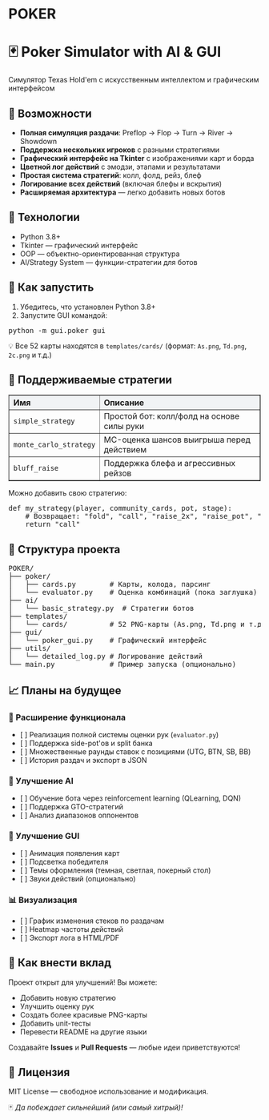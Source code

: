 # POKER
<!DOCTYPE html>
<html lang="ru">
<head>
  <meta charset="UTF-8" />
  <meta name="viewport" content="width=device-width, initial-scale=1.0"/>
  
</head>
<body>

<div class="container">

  <h1>🃏 Poker Simulator with AI & GUI</h1>
  <p class="subtitle">Симулятор Texas Hold'em с искусственным интеллектом и графическим интерфейсом</p>



  <h2>🎯 Возможности</h2>
  <ul>
    <li><strong>Полная симуляция раздачи</strong>: Preflop → Flop → Turn → River → Showdown</li>
    <li><strong>Поддержка нескольких игроков</strong> с разными стратегиями</li>
    <li><strong>Графический интерфейс на Tkinter</strong> с изображениями карт и борда</li>
    <li><strong>Цветной лог действий</strong> с эмодзи, этапами и результатами</li>
    <li><strong>Простая система стратегий</strong>: колл, фолд, рейз, блеф</li>
    <li><strong>Логирование всех действий</strong> (включая блефы и вскрытия)</li>
    <li><strong>Расширяемая архитектура</strong> — легко добавить новых ботов</li>
  </ul>

  <h2>🧰 Технологии</h2>
  <ul>
    <li>Python 3.8+</li>
    <li>Tkinter — графический интерфейс</li>
    <li>OOP — объектно-ориентированная структура</li>
    <li>AI/Strategy System — функции-стратегии для ботов</li>
  </ul>

  <h2>🚀 Как запустить</h2>
  <ol>
    <li>Убедитесь, что установлен Python 3.8+</li>
    <li>Запустите GUI командой:</li>
  </ol>
  <pre>python -m gui.poker_gui</pre>
  <p>💡 Все 52 карты находятся в <code>templates/cards/</code> (формат: <code>As.png</code>, <code>Td.png</code>, <code>2c.png</code> и т.д.)</p>

  <h2>🧠 Поддерживаемые стратегии</h2>
  <table border="1" cellpadding="8" cellspacing="0" style="width:100%; border-collapse: collapse; margin: 15px 0;">
    <tr style="background:#f1f3f5;">
      <th style="text-align:left;">Имя</th>
      <th style="text-align:left;">Описание</th>
    </tr>
    <tr>
      <td><code>simple_strategy</code></td>
      <td>Простой бот: колл/фолд на основе силы руки</td>
    </tr>
    <tr>
      <td><code>monte_carlo_strategy</code></td>
      <td>MC-оценка шансов выигрыша перед действием</td>
    </tr>
    <tr>
      <td><code>bluff_raise</code></td>
      <td>Поддержка блефа и агрессивных рейзов</td>
    </tr>
  </table>

  <p>Можно добавить свою стратегию:</p>
  <pre>def my_strategy(player, community_cards, pot, stage):
    # Возвращает: "fold", "call", "raise_2x", "raise_pot", "bluff_raise_pot"
    return "call"</pre>

  <h2>📁 Структура проекта</h2>
  <pre>
POKER/
├── poker/
│   ├── cards.py        # Карты, колода, парсинг
│   └── evaluator.py    # Оценка комбинаций (пока заглушка)
├── ai/
│   └── basic_strategy.py  # Стратегии ботов
├── templates/
│   └── cards/          # 52 PNG-карты (As.png, Td.png и т.д.)
├── gui/
│   └── poker_gui.py    # Графический интерфейс
├── utils/
│   └── detailed_log.py # Логирование действий
└── main.py             # Пример запуска (опционально)</pre>

  <h2>📈 Планы на будущее</h2>
  <h3>🔮 Расширение функционала</h3>
  <ul>
    <li>[ ] Реализация полной системы оценки рук (<code>evaluator.py</code>)</li>
    <li>[ ] Поддержка side-pot'ов и split банка</li>
    <li>[ ] Множественные раунды ставок с позициями (UTG, BTN, SB, BB)</li>
    <li>[ ] История раздач и экспорт в JSON</li>
  </ul>

  <h3>🤖 Улучшение AI</h3>
  <ul>
    <li>[ ] Обучение бота через reinforcement learning (QLearning, DQN)</li>
    <li>[ ] Поддержка GTO-стратегий</li>
    <li>[ ] Анализ диапазонов оппонентов</li>
  </ul>

  <h3>🎨 Улучшение GUI</h3>
  <ul>
    <li>[ ] Анимация появления карт</li>
    <li>[ ] Подсветка победителя</li>
    <li>[ ] Темы оформления (темная, светлая, покерный стол)</li>
    <li>[ ] Звуки действий (опционально)</li>
  </ul>

  <h3>📊 Визуализация</h3>
  <ul>
    <li>[ ] График изменения стеков по раздачам</li>
    <li>[ ] Heatmap частоты действий</li>
    <li>[ ] Экспорт лога в HTML/PDF</li>
  </ul>

  <h2>🤝 Как внести вклад</h2>
  <p>Проект открыт для улучшений! Вы можете:</p>
  <ul>
    <li>Добавить новую стратегию</li>
    <li>Улучшить оценку рук</li>
    <li>Создать более красивые PNG-карты</li>
    <li>Добавить unit-тесты</li>
    <li>Перевести README на другие языки</li>
  </ul>
  <p>Создавайте <strong>Issues</strong> и <strong>Pull Requests</strong> — любые идеи приветствуются!</p>

  <h2>📄 Лицензия</h2>
  <p>MIT License — свободное использование и модификация.</p>

  <footer>
    🃏 <em>Да побеждает сильнейший (или самый хитрый)!</em>
  </footer>

</div>

</body>
</html>
